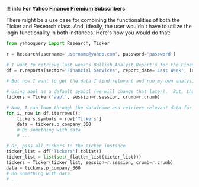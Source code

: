 
!!! info
    **For Yahoo Finance Premium Subscribers**

There might be a use case for combining the functionalities of both the Ticker and Research class. And, ideally, the user wouldn't have to utilize the login functionality in both instances. Here's how you would do that:

```python
from yahooquery import Research, Ticker

r = Research(username='username@yahoo.com', password='password')

# I want to retrieve last week's Bullish Analyst Report's for the Financial Services sector
df = r.reports(sector='Financial Services', report_date='Last Week', investment_rating='Bullish', report_type='Analyst Report')

# But now I want to get the data I find relevant and run my own analysis

# Using aapl as a default symbol (we will change that later).  But, the important part is passing the current session and crumb from our Research instance
tickers = Ticker('aapl', session=r.session, crumb=r.crumb)

# Now, I can loop through the dataframe and retrieve relevant data for each ticker within the dataframe utilizing the Ticker instance
for i, row in df.iterrows():
    tickers.symbols = row['Tickers']
    data = tickers.p_company_360
    # Do something with data
    # ...

# Or, pass all tickers to the Ticker instance
ticker_list = df['Tickers'].tolist()
ticker_list = list(set(_flatten_list(ticker_list)))
tickers = Ticker(ticker_list, session=r.session, crumb=r.crumb)
data = tickers.p_company_360
# Do something with data
# ...
```